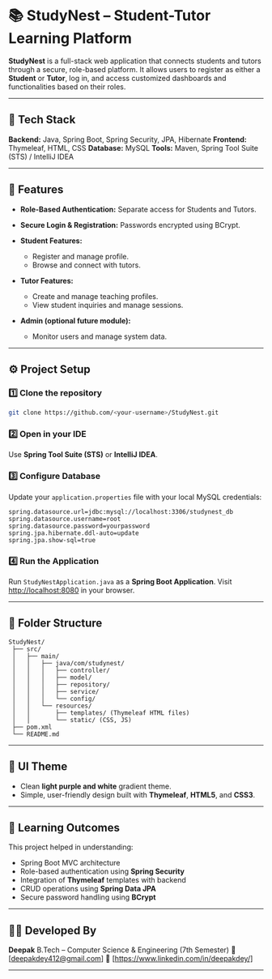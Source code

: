 
# 📚 StudyNest – Student-Tutor Learning Platform

**StudyNest** is a full-stack web application that connects students and tutors through a secure, role-based platform. It allows users to register as either a **Student** or **Tutor**, log in, and access customized dashboards and functionalities based on their roles.

---

## 🚀 Tech Stack

**Backend:** Java, Spring Boot, Spring Security, JPA, Hibernate
**Frontend:** Thymeleaf, HTML, CSS
**Database:** MySQL
**Tools:** Maven, Spring Tool Suite (STS) / IntelliJ IDEA

---

## 🔐 Features

* **Role-Based Authentication:** Separate access for Students and Tutors.

* **Secure Login & Registration:** Passwords encrypted using BCrypt.

* **Student Features:**

  * Register and manage profile.
  * Browse and connect with tutors.

* **Tutor Features:**

  * Create and manage teaching profiles.
  * View student inquiries and manage sessions.

* **Admin (optional future module):**

  * Monitor users and manage system data.

---

## ⚙️ Project Setup

### 1️⃣ Clone the repository

```bash
git clone https://github.com/<your-username>/StudyNest.git
```

### 2️⃣ Open in your IDE

Use **Spring Tool Suite (STS)** or **IntelliJ IDEA**.

### 3️⃣ Configure Database

Update your `application.properties` file with your local MySQL credentials:

```properties
spring.datasource.url=jdbc:mysql://localhost:3306/studynest_db
spring.datasource.username=root
spring.datasource.password=yourpassword
spring.jpa.hibernate.ddl-auto=update
spring.jpa.show-sql=true
```

### 4️⃣ Run the Application

Run `StudyNestApplication.java` as a **Spring Boot Application**.
Visit [http://localhost:8080](http://localhost:8080/welcome) in your browser.

---

## 🧩 Folder Structure

```
StudyNest/
 ├── src/
 │   ├── main/
 │   │   ├── java/com/studynest/
 │   │   │   ├── controller/
 │   │   │   ├── model/
 │   │   │   ├── repository/
 │   │   │   ├── service/
 │   │   │   └── config/
 │   │   └── resources/
 │   │       ├── templates/ (Thymeleaf HTML files)
 │   │       └── static/ (CSS, JS)
 ├── pom.xml
 └── README.md
```

---

## 🎨 UI Theme

* Clean **light purple and white** gradient theme.
* Simple, user-friendly design built with **Thymeleaf**, **HTML5**, and **CSS3**.

---

## 🧠 Learning Outcomes

This project helped in understanding:

* Spring Boot MVC architecture
* Role-based authentication using **Spring Security**
* Integration of **Thymeleaf** templates with backend
* CRUD operations using **Spring Data JPA**
* Secure password handling using **BCrypt**

---

## 👨‍💻 Developed By

**Deepak**
B.Tech – Computer Science & Engineering (7th Semester)
📧 [[deepakdey412@gmail.com](mailto:deepakdey412@gmail.com)]
🔗 [https://www.linkedin.com/in/deepakdey/]

---
